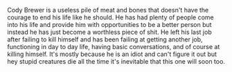 Cody Brewer is a useless pile of meat and bones that doesn't have the courage to end his life like he should. He has had plenty of people come into his life and provide him with opportunities to be a better person but instead he has just become a worthless piece of shit. He left his last job after failing to kill himself and has been failing at getting another job, functioning in day to day life, having basic conversations, and of course at killing himself. It's mostly because he is an idiot and can't figure it out but hey stupid creatures die all the time it's inevitable that this one will soon too.
